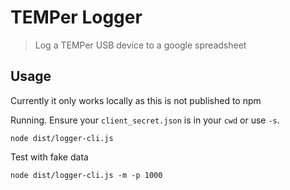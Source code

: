 # TEMPer Logger

> Log a TEMPer USB device to a google spreadsheet

## Usage
Currently it only works locally as this is not published to npm

Running. Ensure your `client_secret.json` is in your `cwd` or use `-s`.
```
node dist/logger-cli.js
```

Test with fake data
```
node dist/logger-cli.js -m -p 1000
```
